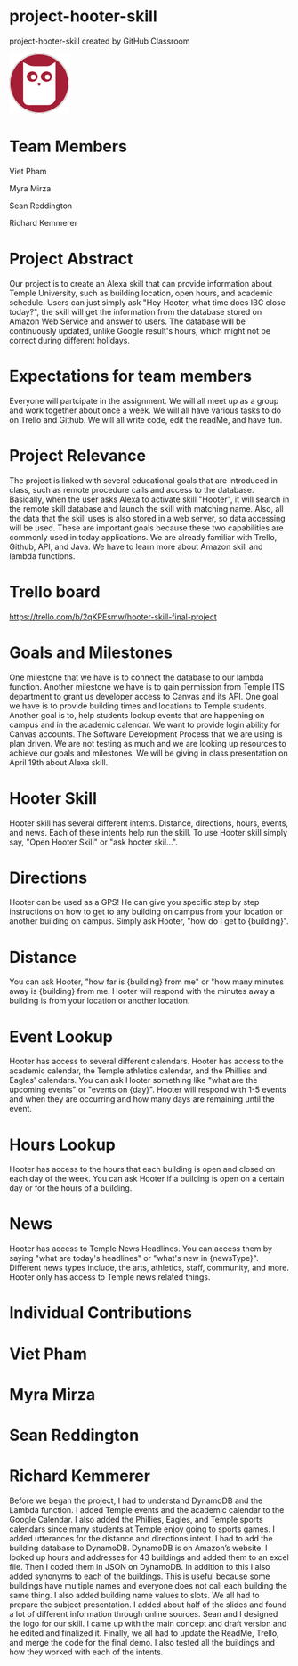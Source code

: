 # project-hooter-skill
project-hooter-skill created by GitHub Classroom

![](https://github.com/TempleS19CIS3296-02/project-hooter-skill/blob/master/icons/icon_solid_108.png)

# Team Members

Viet Pham

Myra Mirza

Sean Reddington

Richard Kemmerer

# Project Abstract
Our project is to create an Alexa skill that can provide information about Temple University, such as building location, open hours, and academic schedule. Users can just simply ask "Hey Hooter, what time does IBC close today?", the skill will get the information from the database stored on Amazon Web Service and answer to users. The database will be continuously updated, unlike Google result's hours, which might not be correct during different holidays.

# Expectations for team members
Everyone will partcipate in the assignment. We will all meet up as a group and work together about once a week. We will all have various tasks to do on Trello and Github. We will all write code, edit the readMe, and have fun.

# Project Relevance
The project is linked with several educational goals that are introduced in class, such as remote procedure calls and access to the database. Basically, when the user asks Alexa to activate skill "Hooter", it will search in the remote skill database and launch the skill with matching name. Also, all the data that the skill uses is also stored in a web server, so data accessing will be used. These are important goals because these two capabilities are commonly used in today applications.
We are already familiar with Trello, Github, API, and Java. We have to learn more about Amazon skill and lambda functions.

# Trello board
https://trello.com/b/2qKPEsmw/hooter-skill-final-project

# Goals and Milestones
One milestone that we have is to connect the database to our lambda function. Another milestone we have is to gain permission from Temple ITS department to grant us developer access to Canvas and its API. One goal we have is to provide building times and locations to Temple students. Another goal is to, help students lookup events that are happening on campus and in the academic calendar. We want to provide login ability for Canvas accounts.
The Software Development Process that we are using is plan driven. We are not testing as much and we are looking up resources to achieve our goals and milestones. We will be giving in class presentation on April 19th about Alexa skill.

# Hooter Skill
Hooter skill has several different intents. Distance, directions, hours, events, and news. Each of these intents help run the skill. To use Hooter skill simply say, "Open Hooter Skill" or "ask hooter skil...". 

# Directions
Hooter can be used as a GPS! He can give you specific step by step instructions on how to get to any building on campus from your location or another building on campus. Simply ask Hooter, "how do I get to {building}".

# Distance
You can ask Hooter, "how far is {building} from me" or "how many minutes away is {building} from me. Hooter will respond with the minutes away a building is from your location or another location.

# Event Lookup
Hooter has access to several different calendars. Hooter has access to the academic calendar, the Temple athletics calendar, and the Phillies and Eagles' calendars. You can ask Hooter something like "what are the upcoming events" or "events on {day}". Hooter will respond with 1-5 events and when they are occurring and how many days are remaining until the event. 

# Hours Lookup
Hooter has access to the hours that each building is open and closed on each day of the week. You can ask Hooter if a building is open on a certain day or for the hours of a building.

# News 
Hooter has access to Temple News Headlines. You can access them by saying "what are today's headlines" or "what's new in {newsType}". Different news types include, the arts, athletics, staff, community, and more. Hooter only has access to Temple news related things.

# Individual Contributions

# Viet Pham

# Myra Mirza

# Sean Reddington

# Richard Kemmerer
Before we began the project, I had to understand DynamoDB and the Lambda function. I added Temple events and the academic calendar to the Google Calendar. I also added the Phillies, Eagles, and Temple sports calendars since many students at Temple enjoy going to sports games. I added utterances for the distance and directions intent. I had to add the building database to DynamoDB. DynamoDB is on Amazon’s website. I looked up hours and addresses for 43 buildings and added them to an excel file. Then I coded them in JSON on DynamoDB. In addition to this I also added synonyms to each of the buildings. This is useful because some buildings have multiple names and everyone does not call each building the same thing. I also added building name values to slots. We all had to prepare the subject presentation. I added about half of the slides and found a lot of different information through online sources. Sean and I designed the logo for our skill. I came up with the main concept and draft version and he edited and finalized it. Finally, we all had to update the ReadMe, Trello, and merge the code for the final demo. I also tested all the buildings and how they worked with each of the intents.
